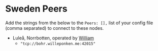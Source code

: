 # Sweden Peers

Add the strings from the below to the `Peers: [],` list of your config file (comma separated) to connect to these nodes.

* Luleå, Norrbotten, operated by [William](https://willeponken.me/)
    * `"tcp://bohr.willeponken.me:42015"`
